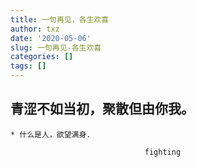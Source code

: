```yaml
---
title: 一句再见，各生欢喜
author: txz
date: '2020-05-06'
slug: 一句再见-各生欢喜
categories: []
tags: []
---
```

## 青涩不如当初，聚散但由你我。



 
    * 什么是人，欲望满身.

                                  fighting